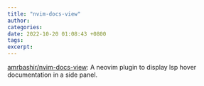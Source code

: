 ```yaml
---
title: "nvim-docs-view"
author: 
categories: 
date: 2022-10-20 01:08:43 +0800
tags: 
excerpt: 
---
```




[amrbashir/nvim-docs-view](https://github.com/amrbashir/nvim-docs-view): A neovim plugin to display lsp hover documentation in a side panel.








